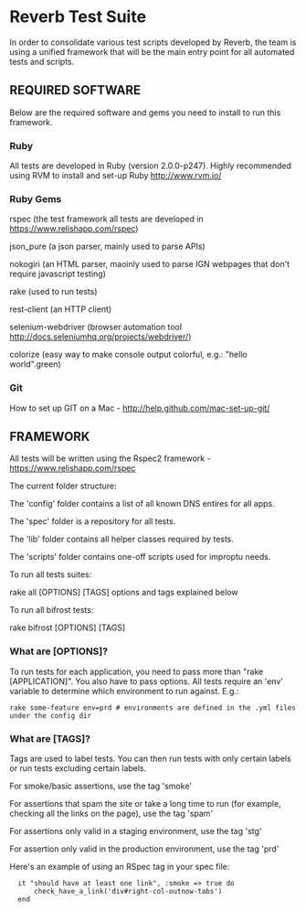 Reverb Test Suite
=================

In order to consolidate various test scripts developed by Reverb, the team is using a unified framework that will be the main entry point for all automated tests and scripts. 

## REQUIRED SOFTWARE
Below are the required software and gems you need to install to run this framework.

### Ruby
All tests are developed in Ruby (version 2.0.0-p247). Highly recommended using RVM to install and set-up Ruby http://www.rvm.io/

### Ruby Gems
rspec (the test framework all tests are developed in https://www.relishapp.com/rspec)

json_pure (a json parser, mainly used to parse APIs)

nokogiri (an HTML parser, maoinly used to parse IGN webpages that don't require javascript testing)

rake (used to run tests)

rest-client (an HTTP client)

selenium-webdriver (browser automation tool http://docs.seleniumhq.org/projects/webdriver/)

colorize (easy way to make console output colorful, e.g.: "hello world".green)

### Git
How to set up GIT on a Mac - http://help.github.com/mac-set-up-git/

## FRAMEWORK 

All tests will be written using the Rspec2 framework - https://www.relishapp.com/rspec

The current folder structure:

The 'config' folder contains a list of all known DNS entires for all apps.

The 'spec' folder is a repository for all tests.

The 'lib' folder contains all helper classes required by tests.

The 'scripts' folder contains one-off scripts used for improptu needs.

To run all tests suites:

   rake all [OPTIONS] [TAGS] options and tags explained below

To run all bifrost tests:

   rake bifrost [OPTIONS] [TAGS]

### What are [OPTIONS]?

To run tests for each application, you need to pass more than "rake [APPLICATION]". You also have to pass options. All tests require an 'env' variable to determine which environment to run against. E.g.:

	rake some-feature env=prd # environments are defined in the .yml files under the config dir

### What are [TAGS]?

Tags are used to label tests. You can then run tests with only certain labels or run tests excluding certain labels.

For smoke/basic assertions, use the tag 'smoke'

For assertions that spam the site or take a long time to run (for example, checking all the links on the page), use the tag 'spam'

For assertions only valid in a staging environment, use the tag 'stg'

For assertion only valid in the production environment, use the tag 'prd'

Here's an example of using an RSpec tag in your spec file:

      it "should have at least one link", :smoke => true do
          check_have_a_link('div#right-col-outnow-tabs')
      end
      
